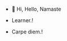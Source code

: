 - 👋 Hi, Hello, Namaste


- Learner.!
- Carpe diem.!
<!---
Geosphetic/Geosphetic is a ✨ special ✨ repository because its `README.md` (this file) appears on your GitHub profile.
You can click the Preview link to take a look at your changes.
--->
